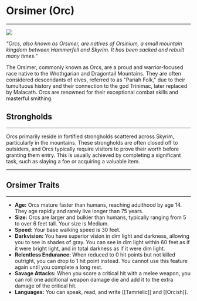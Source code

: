 # Orsimer (Orc)
---

<img 
  src='http://vignette3.wikia.nocookie.net/elderscrolls/images/a/a1/Skyrim-Orc-male-3.jpg/revision/latest?cb=20111128063806' />

*"Orcs, also known as Orsimer, are natives of Orsinium, a small mountain kingdom between Hammerfell and Skyrim. It has been sacked and rebuilt many times."*

The Orsimer, commonly known as Orcs, are a proud and warrior-focused race native to the Wrothgarian and Dragontail Mountains. They are often considered descendants of elves, referred to as "Pariah Folk," due to their tumultuous history and their connection to the god Trinimac, later replaced by Malacath. Orcs are renowned for their exceptional combat skills and masterful smithing.

## Strongholds
---
Orcs primarily reside in fortified strongholds scattered across Skyrim, particularly in the mountains. These strongholds are often closed off to outsiders, and Orcs typically require visitors to prove their worth before granting them entry. This is usually achieved by completing a significant task, such as slaying a foe or acquiring a valuable item.

---

## Orsimer Traits

---

- **Age:** Orcs mature faster than humans, reaching adulthood by age 14. They age rapidly and rarely live longer than 75 years.
- **Size:** Orcs are larger and bulkier than humans, typically ranging from 5 to over 6 feet tall. Your size is Medium.
- **Speed:** Your base walking speed is 30 feet.
- **Darkvision:** You have superior vision in dim light and darkness, allowing you to see in shades of gray. You can see in dim light within 60 feet as if it were bright light, and in total darkness as if it were dim light.
- **Relentless Endurance:** When reduced to 0 hit points but not killed outright, you can drop to 1 hit point instead. You cannot use this feature again until you complete a long rest.
- **Savage Attacks:** When you score a critical hit with a melee weapon, you can roll one additional weapon damage die and add it to the extra damage of the critical hit.
- **Languages:** You can speak, read, and write [[Tamrielic]] and [[Orcish]].
